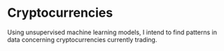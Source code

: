 # Cryptocurrencies

Using unsupervised machine learning models, I intend to find patterns in data concerning cryptocurrencies currently trading.<br />

